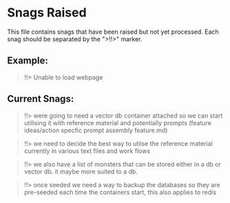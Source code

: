 # Snags Raised

This file contains snags that have been raised but not yet processed.
Each snag should be separated by the ">!!>" marker.

## Example:
>!!> Unable to load webpage

## Current Snags:

>!!> were going to need a vector db container attached so we can start utilising it with reference material and potentially prompts (feature ideas/action specfic prompt assembly feature.md)

>!!> we need to decide the best way to utilse the reference material currently in various text files and work flows

>!!> we also have a list of monsters that can be stored either in a db or vector db. it maybe more suited to a db.

>!!> once seeded we need a way to backup the databases so they are pre-seeded each time the containers start, this also applies to redis